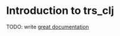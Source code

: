 # Introduction to trs_clj

TODO: write [great documentation](http://jacobian.org/writing/what-to-write/)
